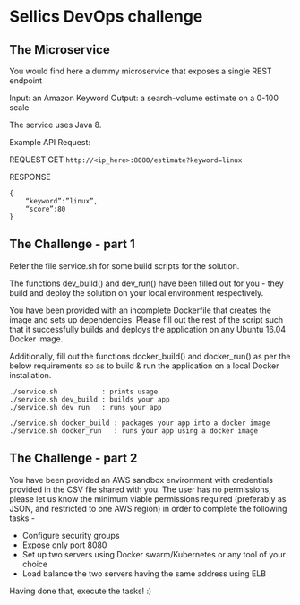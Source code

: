 # Sellics DevOps challenge


## The Microservice

You would find here a dummy microservice that exposes a single REST endpoint

Input: an Amazon Keyword
Output: a search-volume estimate on a 0-100 scale

The service uses Java 8.

Example API Request:

REQUEST GET ```http://<ip_here>:8080/estimate?keyword=linux```

RESPONSE
```
{
	“keyword”:”linux”,
	“score”:80
}
```

## The Challenge - part 1

Refer the file service.sh for some build scripts for the solution.

The functions dev_build() and dev_run() have been filled out for you - they build and deploy the solution on your local environment respectively.

You have been provided with an incomplete Dockerfile that creates the image and sets up dependencies. Please fill out the rest of the script such that it successfully builds and deploys the application on any Ubuntu 16.04 Docker image.

Additionally, fill out the functions docker_build() and docker_run() as per the below requirements so as to build & run the application on a local Docker installation.

```
./service.sh           : prints usage
./service.sh dev_build : builds your app
./service.sh dev_run   : runs your app

./service.sh docker_build : packages your app into a docker image
./service.sh docker_run   : runs your app using a docker image
```

## The Challenge - part 2


You have been provided an AWS sandbox environment with credentials provided in the CSV file shared with you. The user has no permissions, please let us know the minimum viable permissions required (preferably as JSON, and restricted to one AWS region) in order to complete the following tasks -


- Configure security groups 
- Expose only port 8080 
- Set up two servers using Docker swarm/Kubernetes or any tool of your choice 
- Load balance the two servers having the same address using ELB


Having done that, execute the tasks! :)
